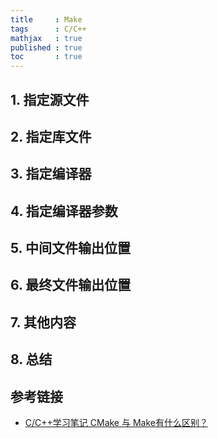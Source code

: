 ```yaml
---
title     : Make 
tags      : C/C++  
mathjax   : true
published : true
toc       : true
---
```



## 1. 指定源文件

## 2. 指定库文件

## 3. 指定编译器



## 4. 指定编译器参数






## 5. 中间文件输出位置



## 6. 最终文件输出位置



## 7. 其他内容


## 8. 总结



## 参考链接

- [C/C++学习笔记 CMake 与 Make有什么区别？](https://blog.csdn.net/bashendixie5/article/details/139563940)
